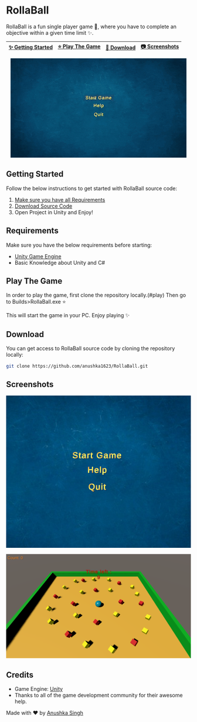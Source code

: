 # RollaBall

RollaBall is a fun single player game :tada:, where you have to complete an objective within a given time limit :sparkles:.

| [:sparkles: Getting Started](#getting-started) | [:star: Play The Game](#play)| [:rocket: Download](#download) | [:camera: Screenshots](#screenshots) |
| --------------- | -------- |  ----------- |  ----------- |

<p align="center">
  <img src='https://github.com/anushka1623/Roll-a-Ball/blob/master/GIFs/GIF.gif'>
</p>

## Getting Started

Follow the below instructions to get started with RollaBall source code:

1. [Make sure you have all Requirements](#requirements)
2. [Download Source Code](#download)
3. Open Project in Unity and Enjoy!

## Requirements

Make sure you have the below requirements before starting:

- [Unity Game Engine](https://unity3d.com)
- Basic Knowledge about Unity and C#

## Play The Game

In order to play the game, first clone the repository locally.(#play)
Then go to Builds>RollaBall.exe  :star:

This will start the game in your PC.
Enjoy playing :sparkles:

## Download

You can get access to RollaBall source code by cloning the repository locally:

```bash
git clone https://github.com/anushka1623/RollaBall.git
```

## Screenshots

<p align="center">
  <img src="https://github.com/anushka1623/Roll-a-Ball/blob/master/Images/GameMenuScreenshot.png" />
</p>

<p align="center">
  <img src="https://github.com/anushka1623/Roll-a-Ball/blob/master/Images/GameScreenshot.png" />
</p>

## Credits

- Game Engine: [Unity](https://unity3d.com/)
- Thanks to all of the game development community for their awesome help.


Made with :heart: by [Anushka Singh](https://github.com/anushka1623)


